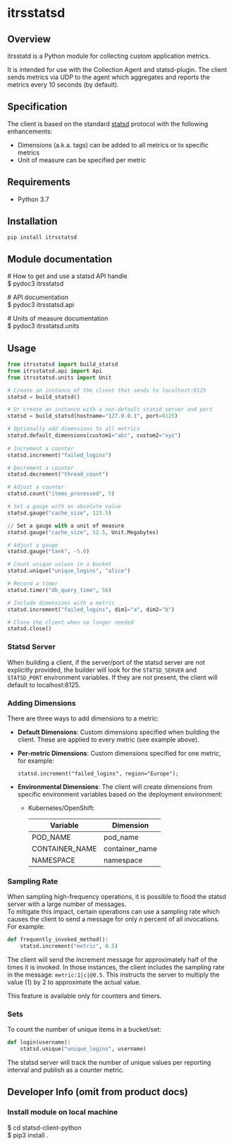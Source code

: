 # itrsstatsd

## Overview
itrsstatd is a Python module for collecting custom application metrics.

It is intended for use with the Collection Agent and statsd-plugin.  The client sends metrics via UDP 
to the agent which aggregates and reports the metrics every 10 seconds (by default).

## Specification
The client is based on the standard [statsd] protocol with the following enhancements:
- Dimensions (a.k.a. tags) can be added to all metrics or to specific metrics
- Unit of measure can be specified per metric

## Requirements
- Python 3.7

## Installation
```
pip install itrsstatsd
```

## Module documentation
\# How to get and use a statsd API handle  
$ pydoc3 itrsstatsd  
  
\# API documentation  
$ pydoc3 itrsstatsd.api

\# Units of measure documentation  
$ pydoc3 itrsstatsd.units

## Usage

```python
from itrsstatsd import build_statsd
from itrsstatsd.api import Api
from itrsstatsd.units import Unit

# Create an instance of the client that sends to localhost:8125
statsd = build_statsd()

# Or create an instance with a non-default statsd server and port
statsd = build_statsd(hostname="127.0.0.1", port=9125)

# Optionally add dimensions to all metrics
statsd.default_dimensions(custom1="abc", custom2="xyz")
 
# Increment a counter
statsd.increment("failed_logins")

# Decrement a counter
statsd.decrement("thread_count")

# Adjust a counter
statsd.count("items_processed", 5)

# Set a gauge with an absolute value
statsd.gauge("cache_size", 123.5)

// Set a gauge with a unit of measure
statsd.gauge("cache_size", 52.5, Unit.Megabytes)

# Adjust a gauge
statsd.gauge("tank", -5.0)

# Count unique values in a bucket
statsd.unique("unique_logins", "alice")

# Record a timer
statsd.timer("db_query_time", 56)

# Include dimensions with a metric
statsd.increment("failed_logins", dim1="a", dim2="b")

# Close the client when no longer needed
statsd.close()
```

### Statsd Server

When building a client, if the server/port of the statsd server are not explicitly provided, the builder will look for 
the `STATSD_SERVER` and `STATSD_PORT` environment variables.  If they are not present, the client will default to 
localhost:8125.

### Adding Dimensions

There are three ways to add dimensions to a metric:
- **Default Dimensions**:  Custom dimensions specified when building the client. These are applied to every metric (see
  example above).
- **Per-metric Dimensions**:  Custom dimensions specified for one metric, for example:
  ```
  statsd.increment("failed_logins", region="Europe");
  ```
- **Environmental Dimensions**:  The client will create dimensions from specific environment variables based on the 
  deployment environment:

  - Kubernetes/OpenShift:
  
    | Variable       | Dimension      |
    | ---------------|----------------|
    | POD_NAME       | pod_name       |
    | CONTAINER_NAME | container_name |
    | NAMESPACE      | namespace      |
    
### Sampling Rate

When sampling high-frequency operations, it is possible to flood the statsd server with a large number of messages.  
To mitigate this impact, certain operations can use a sampling rate which causes the client to send a message for 
only _n_ percent of all invocations.  For example:

```python
def frequently_invoked_method():
    statsd.increment("metric", 0.5)
```

The client will send the increment message for approximately half of the times it is invoked.  In those instances,
the client includes the sampling rate in the message: `metric:1|c|@0.5`.  This instructs the server to multiply the 
value (1) by 2 to approximate the actual value.

This feature is available only for counters and timers.

### Sets

To count the number of unique items in a bucket/set:

```python
def login(username):
    statsd.unique("unique_logins", username)
```

The statsd server will track the number of unique values per reporting interval and publish as a counter metric. 

## Developer Info (omit from product docs)

### Install module on local machine
$ cd statsd-client-python  
$ pip3 install .

[statsd]: https://github.com/statsd/statsd